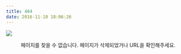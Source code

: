 ```yaml
---
title: 404
date: 2016-11-10 18:06:26
---
```


![](/404.jpg)

<div style="text-align: center; margin-top: 0.5em">
페이지를 찾을 수 없습니다.
페이지가 삭제되었거나 URL을 확인해주세요.
</div>